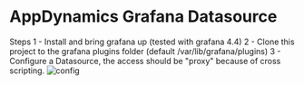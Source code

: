 # AppDynamics Grafana Datasource

Steps
1 - Install and bring grafana up (tested with grafana 4.4)
2 - Clone this project to the grafana plugins folder (default /var/lib/grafana/plugins)
3 - Configure a Datasource, the access should be "proxy" because of cross scripting.
![config](http://i.imgur.com/NsSTbDn.png)